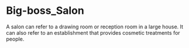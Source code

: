 # Big-boss_Salon
A salon can refer to a drawing room or reception room in a large house. It can also refer to an establishment that provides cosmetic treatments for people.
